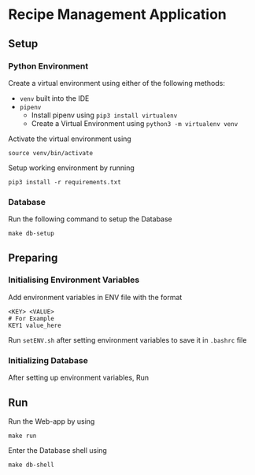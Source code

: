 # Recipe Management Application 

## Setup

### Python Environment
Create a virtual environment using either of the following methods:
- `venv` built into the IDE
- `pipenv`
    - Install pipenv using `pip3 install virtualenv`
    - Create a Virtual Environment using `python3 -m virtualenv venv`

Activate the virtual environment using 
```
source venv/bin/activate
```

Setup working environment by running 
```
pip3 install -r requirements.txt
```

### Database
Run the following command to setup the Database

```shell script
make db-setup
```

## Preparing

### Initialising Environment Variables 
Add environment variables in ENV file with the format 
```shell script
<KEY> <VALUE>
# For Example
KEY1 value_here
```

Run `setENV.sh` after setting environment variables to save it in `.bashrc` file

### Initializing Database
After setting up environment variables, Run 

## Run

Run the Web-app by using 
```shell script
make run
```

Enter the Database shell using 
```shell script
make db-shell
```